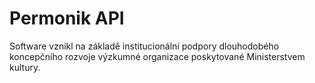 # Permonik API

Software vznikl na základě institucionální podpory dlouhodobého koncepčního rozvoje výzkumné organizace poskytované Ministerstvem kultury.
